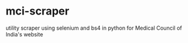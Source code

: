 # mci-scraper
utility scraper using selenium and bs4 in python for Medical Council of India's website

